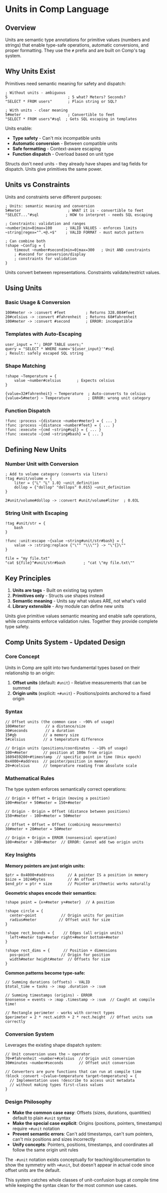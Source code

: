 # Units in Comp Language

## Overview

Units are semantic type annotations for primitive values (numbers and strings) that enable type-safe operations, automatic conversions, and proper formatting. They use the `#` prefix and are built on Comp's tag system.

## Why Units Exist

Primitives need semantic meaning for safety and dispatch:

```comp
; Without units - ambiguous
5                           ; 5 what? Meters? Seconds?
"SELECT * FROM users"       ; Plain string or SQL?

; With units - clear meaning
5#meter                     ; Convertible to feet
"SELECT * FROM users"#sql  ; Gets SQL escaping in templates
```

Units enable:
- **Type safety** - Can't mix incompatible units
- **Automatic conversion** - Between compatible units
- **Safe formatting** - Context-aware escaping
- **Function dispatch** - Overload based on unit type

Structs don't need units - they already have shapes and tag fields for dispatch. Units give primitives the same power.

## Units vs Constraints

Units and constraints serve different purposes:

```comp
; Units: semantic meaning and conversion
5#meter                     ; WHAT it is - convertible to feet
"SELECT..."#sql            ; HOW to interpret - needs SQL escaping

; Constraints: validation and ranges  
~number|min=0|max=100      ; VALID VALUES - enforces limits
~string|regex="^.+@.+$"    ; VALID FORMAT - must match pattern

; Can combine both
!shape ~Config = {
    timeout ~number#second|min=0|max=300   ; Unit AND constraints
    ; #second for conversion/display
    ; constraints for validation
}
```

Units convert between representations. Constraints validate/restrict values.

## Using Units

### Basic Usage & Conversion
```comp
100#meter -> :convert #feet         ; Returns 328.084#feet
20#celsius -> :convert #fahrenheit  ; Returns 68#fahrenheit
100#meter -> :convert #second       ; ERROR: incompatible
```

### Templates with Auto-Escaping
```comp
user_input = "'; DROP TABLE users;"
query = "SELECT * WHERE name='${user_input}'"#sql
; Result: safely escaped SQL string
```

### Shape Matching
```comp
!shape ~Temperature = {
    value ~number#celsius       ; Expects celsius
}

{value=32#fahrenheit} ~ Temperature  ; Auto-converts to celsius
{value=5#meter} ~ Temperature        ; ERROR: wrong unit category
```

### Function Dispatch
```comp
!func :process ~{distance ~number#meter} = { ... }
!func :process ~{distance ~number#feet} = { ... }
!func :execute ~{cmd ~string#sql} = { ... }
!func :execute ~{cmd ~string#bash} = { ... }
```

## Defining New Units

### Number Unit with Conversion
```comp
; Add to volume category (converts via liters)
!tag #unit/volume = {
    liter = {"L" "L" 1.0} ~unit_definition           
    dollop = {"dollop" "dollops" 0.015} ~unit_definition
}

2#unit/volume#dollop -> :convert #unit/volume#liter  ; 0.03L
```

### String Unit with Escaping
```comp
!tag #unit/str = {
    bash
}

!func :unit:escape ~{value ~string#unit/str#bash} = {
    value -> :string:replace {"\"" "\\\""} -> "\"{}\""
}

file = "my file.txt"
"cat ${file}"#unit/str#bash        ; "cat \"my file.txt\""
```

## Key Principles

1. **Units are tags** - Built on existing tag system
2. **Primitives only** - Structs use shapes instead
3. **Semantic meaning** - Units say what values ARE, not what's valid
4. **Library extensible** - Any module can define new units

Units give primitive values semantic meaning and enable safe operations, while constraints enforce validation rules. Together they provide complete type safety.


## Comp Units System - Updated Design

### Core Concept
Units in Comp are split into two fundamental types based on their relationship to an origin:

1. **Offset units** (default: `#unit`) - Relative measurements that can be summed
2. **Origin units** (explicit: `+#unit`) - Positions/points anchored to a fixed origin

### Syntax
```comp
// Offset units (the common case - ~90% of usage)
100#meter         // a distance/size
30#seconds        // a duration  
15#gb            // a memory size
5#celsius        // a temperature difference

// Origin units (positions/coordinates - ~10% of usage)
100+#meter       // position at 100m from origin
1609459200+#timestamp  // specific point in time (Unix epoch)
0x4000+#address  // pointer/position in memory
20+#celsius      // temperature reading from absolute scale
```

### Mathematical Rules
The type system enforces semantically correct operations:

```comp
// Origin + Offset = Origin (moving a position)
100+#meter + 50#meter = 150+#meter

// Origin - Origin = Offset (distance between positions)
150+#meter - 100+#meter = 50#meter

// Offset + Offset = Offset (combining measurements)
30#meter + 20#meter = 50#meter

// Origin + Origin = ERROR (nonsensical operation)
100+#meter + 200+#meter  // ERROR: Cannot add two origin units
```

### Key Insights

**Memory pointers are just origin units:**
```comp
$ptr = 0x4000+#address      // A pointer IS a position in memory
$size = 1024#bytes          // An offset
$end_ptr = ptr + size       // Pointer arithmetic works naturally
```

**Geometric shapes encode their semantics:**
```comp
!shape point = {x+#meter y+#meter}  // A position

!shape circle = {
  center~point           // Origin units for position
  radius#meter          // Offset unit for size
}

!shape rect_bounds = {    // Edges (all origin units)
  left+#meter top+#meter right+#meter bottom+#meter
}

!shape rect_dims = {      // Position + dimensions  
  pos~point              // Origin for position
  width#meter height#meter  // Offsets for size
}
```

**Common patterns become type-safe:**
```comp
// Summing durations (offsets) - VALID
$total_time = tasks -> :map .duration -> :sum  

// Summing timestamps (origins) - ERROR
$nonsense = events -> :map .timestamp -> :sum  // Caught at compile time!

// Rectangle perimeter - works with correct types
$perimeter = 2 * rect.width + 2 * rect.height  // Offset units sum correctly
```

### Conversion System
Leverages the existing shape dispatch system:

```comp
// Unit conversion uses the ~ operator
70+#fahrenheit ~number+#celsius  // Origin unit conversion
30#minutes ~number#seconds       // Offset unit conversion

// Converters are pure functions that can run at compile time
!block :convert ~{value~temperature target~temperature} = {
  // Implementation uses !describe to access unit metadata
  // without making types first-class values
}
```

### Design Philosophy
- **Make the common case easy**: Offsets (sizes, durations, quantities) default to plain `#unit` syntax
- **Make the special case explicit**: Origins (positions, pointers, timestamps) require `+#unit` notation  
- **Prevent semantic errors**: Can't add timestamps, can't sum pointers, can't mix positions and sizes incorrectly
- **Unify concepts**: Pointers, positions, timestamps, and coordinates all follow the same origin unit rules

The `-#unit` notation exists conceptually for teaching/documentation to show the symmetry with `+#unit`, but doesn't appear in actual code since offset units are the default.

This system catches whole classes of unit-confusion bugs at compile time while keeping the syntax clean for the most common use cases.